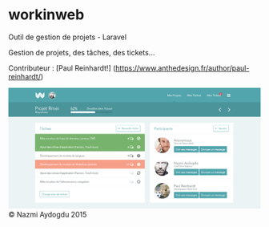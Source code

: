 # workinweb
Outil de gestion de projets - Laravel

Gestion de projets, des tâches, des tickets...

Contributeur : [Paul Reinhardt!] (https://www.anthedesign.fr/author/paul-reinhardt/)

![Project View UI](/public/WorkinWeb_Project-Single_v1.0.png?raw=true "Project View")
© Nazmi Aydogdu 2015
